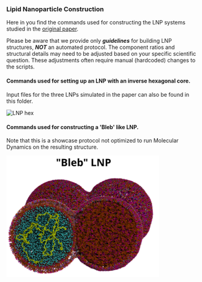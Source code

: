 ### Lipid Nanoparticle Construction

Here in you find the commands used for constructing the LNP systems studied in the [original paper](https://doi.org/10.26434/chemrxiv-2024-bf4n8).

Please be aware that we provide only **_guidelines_** for building LNP structures, **_NOT_** an automated protocol. 
The component ratios and structural details may need to be adjusted based on your specific scientific question. These adjustments often require manual (hardcoded) changes to the scripts.

#### Commands used for setting up an LNP with an inverse hexagonal core.  
Input files for the three LNPs simulated in the paper can also be found in this folder.

<p>
  <img src="inverse_hexagonal_core.png" alt="LNP hex" width="300" style="display: block; margin-top: 10px; margin-bottom: 20px;"/>
</p>

#### Commands used for constructing a 'Bleb' like LNP.  
Note that this is a showcase protocol not optimized to run Molecular Dynamics on the resulting structure.

![LNP_bleb](Bleb_structure.png)

